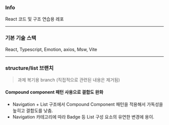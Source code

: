 ### Info
React 코드 및 구조 연습용 레포

---
### 기본 기술 스택
React, Typescript, Emotion, axios, Msw, Vite

---
### structure/list 브랜치
> 과제 복기용 branch (직접적으로 관련된 내용은 제거됨)
#### Compound component 패턴 사용으로 결합도 완화
- Navigation + List 구조에서 Compound Component 패턴을 적용해서 가독성을 높히고 결합도를 낮춤.
- Navigation 카테고리에 따라 Badge 등 List 구성 요소의 유연한 변경에 용이.
 
